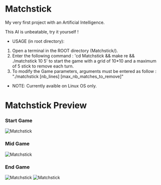 # Matchstick
My very first project with an Artificial Intelligence.

This AI is unbeatable, try it yourself ! 

- USAGE (in root directory):

1. Open a terminal in the ROOT directory (Matchstick/).
2. Enter the following command : 'cd Matchstick && make re && ./matchstick 10 5' to start the game with a grid of 10*10 and a maximum of 5 stick to remove each turn.
3. To modify the Game parameters, arguments must be entered as follow : "./matchstick [nb_lines] [max_nb_matches_to_remove]"

- NOTE: 
Currently avaible on Linux OS only.

# Matchstick Preview
### Start Game
![Matchstick](ScreenShots/Matchstick_00.png)

### Mid Game
![Matchstick](ScreenShots/Matchstick_04.png)

### End Game
![Matchstick](ScreenShots/Matchstick_05.png)
![Matchstick](ScreenShots/Matchstick_06.png)